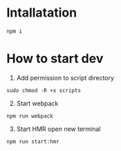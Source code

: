 # Intallatation

```
npm i
```

# How to start dev

1. Add permission to script directory

```
sudo chmod -R +x scripts
```

2. Start webpack

```
npm run webpack
```

3. Start HMR
   open new terminal

```
npm run start:hmr
```
